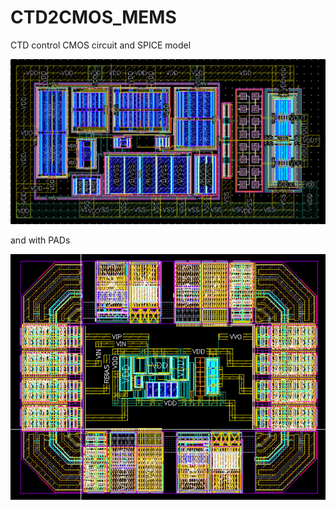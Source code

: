 # CTD2CMOS_MEMS
CTD control CMOS circuit and SPICE model

![ ](CTD2.png)

and with PADs

![ ](CTD3.png)


